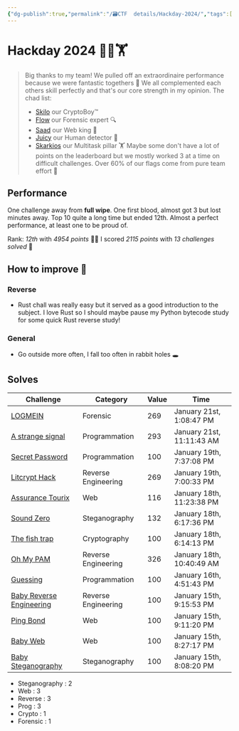 ```yaml
---
{"dg-publish":true,"permalink":"/🗃CTF  details/Hackday-2024/","tags":["Wrap-up","Perfect","Hackday"]}
---
```


# Hackday 2024 🤷‍♂️🏋️

> Big thanks to my team! We pulled off an extraordinaire performance because we were fantastic togethers 💖
> We all complemented each others skill perfectly and that's our core strength in my opinion.
> The chad list:
> - [Skilo](https://skilo.sh) our CryptoBoy™️
> - [Flow](https://www.root-me.org/Fllow) our Forensic expert 🔍
> - [Saad](https://www.root-me.org/saad-rl) our Web king 👑
> - [Juicy](https://www.root-me.org/Juicy-733646) our Human detector 📡
> - [Skarkios](https://www.root-me.org/Skarkios) our Multitask pillar 🏋️
> Maybe some don't have a lot of points on the leaderboard but we mostly worked 3 at a time on difficult challenges. Over 60% of our flags come from pure team effort 💪

## Performance
One challenge away from **full wipe**. One first blood, almost got 3 but lost minutes away. Top 10 quite a long time but ended 12th. Almost a perfect performance, at least one to be proud of.

Rank: *12th* with *4954 points* 🤯🎉
	I scored *2115 points* with *13 challenges solved* 🥳

## How to improve 📝
### Reverse
- Rust chall was really easy but it served as a good introduction to the subject. I love Rust so I should maybe pause my Python bytecode study for some quick Rust reverse study!
### General
- Go outside more often, I fall too often in rabbit holes 🕳️

## Solves
| **Challenge** | **Category** | **Value** | **Time** |
| ---- | ---- | ---- | ---- |
| [LOGMEIN](https://ctf.hackday.fr/challenges#LOGMEIN-10) | Forensic | 269 | January 21st, 1:08:47 PM |
| [A strange signal](https://ctf.hackday.fr/challenges#A%20strange%20signal-24) | Programmation | 293 | January 21st, 11:11:43 AM |
| [Secret Password](https://ctf.hackday.fr/challenges#Secret%20Password-16) | Programmation | 100 | January 19th, 7:37:08 PM |
| [Litcrypt Hack](https://ctf.hackday.fr/challenges#Litcrypt%20Hack-36) | Reverse Engineering | 269 | January 19th, 7:00:33 PM |
| [Assurance Tourix](https://ctf.hackday.fr/challenges#Assurance%20Tourix-4) | Web | 116 | January 18th, 11:23:38 PM |
| [Sound Zero](https://ctf.hackday.fr/challenges#Sound%20Zero-23) | Steganography | 132 | January 18th, 6:17:36 PM |
| [The fish trap](https://ctf.hackday.fr/challenges#The%20fish%20trap-22) | Cryptography | 100 | January 18th, 6:14:13 PM |
| [Oh My PAM](https://ctf.hackday.fr/challenges#Oh%20My%20PAM-31) | Reverse Engineering | 326 | January 18th, 10:40:49 AM |
| [Guessing](https://ctf.hackday.fr/challenges#Guessing-14) | Programmation | 100 | January 16th, 4:51:43 PM |
| [Baby Reverse Engineering](https://ctf.hackday.fr/challenges#Baby%20Reverse%20Engineering-17) | Reverse Engineering | 100 | January 15th, 9:15:53 PM |
| [Ping Bond](https://ctf.hackday.fr/challenges#Ping%20Bond-6) | Web | 100 | January 15th, 9:11:20 PM |
| [Baby Web](https://ctf.hackday.fr/challenges#Baby%20Web-34) | Web | 100 | January 15th, 8:27:17 PM |
| [Baby Steganography](https://ctf.hackday.fr/challenges#Baby%20Steganography-11) | Steganography | 100 | January 15th, 8:08:20 PM |
-  Steganography : 2
- Web : 3
- Reverse : 3
- Prog : 3
- Crypto : 1
- Forensic : 1